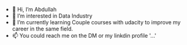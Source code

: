 - 👋 Hi, I’m Abdullah
- 👀 I’m interested in Data Industry 
- 🌱 I’m currently learning Couple courses with udacity to improve my career in the same field. 
- 📫 You could reach me on the DM or my linkdin profile '...'

<!---
Abdullah is a ✨ special ✨ repository because its `README.md` (this file) appears on your GitHub profile.
You can click the Preview link to take a look at your changes.
--->
